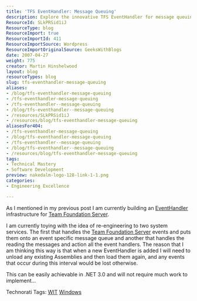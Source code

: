 ```yaml
---
title: 'TFS EventHandler: Message Queuing'
description: Explore the innovative TFS EventHandler for message queuing, enhancing your Team Foundation Server infrastructure with efficient event management solutions.
ResourceId: SLkPRSid1iJ
ResourceType: blog
ResourceImport: true
ResourceImportId: 411
ResourceImportSource: Wordpress
ResourceImportOriginalSource: GeeksWithBlogs
date: 2007-04-27
weight: 775
creator: Martin Hinshelwood
layout: blog
resourceTypes: blog
slug: tfs-eventhandler-message-queuing
aliases:
- /blog/tfs-eventhandler-message-queuing
- /tfs-eventhandler-message-queuing
- /tfs-eventhandler--message-queuing
- /blog/tfs-eventhandler--message-queuing
- /resources/SLkPRSid1iJ
- /resources/blog/tfs-eventhandler-message-queuing
aliasesFor404:
- /tfs-eventhandler-message-queuing
- /blog/tfs-eventhandler-message-queuing
- /tfs-eventhandler--message-queuing
- /blog/tfs-eventhandler--message-queuing
- /resources/blog/tfs-eventhandler-message-queuing
tags:
- Technical Mastery
- Software Development
preview: nakedalm-logo-128-link-1-1.png
categories:
- Engineering Excellence

---
```

As I mentioned in my previous post I am currently building an [EventHandler](http://blog.hinshelwood.com/archive/2007/04/27/Team-Server-Event-Handlers-made-easy.aspx) infrastructure for [Team Foundation Server](http://msdn2.microsoft.com/en-us/teamsystem/aa718934.aspx "Team Foundation Server").

I am currently toying with the idea of re-engineering to two system services. The first that handles the [Team Foundation Server](http://msdn2.microsoft.com/en-us/teamsystem/aa718934.aspx "Team Foundation Server") events and puts them onto an event specific message queue and another that handles the reading the messages and action all the event handlers. The reason that I am thinking this way is that when a new EventHandler is added I will need to unload any existing Assemblies and then load them again, and any events that occur during this interval would be lost otherwise.

This can be easily achievable in .NET 3.0 and will not require much work to implement...

Technorati Tags: [WIT](http://technorati.com/tags/WIT) [Windows](http://technorati.com/tags/Windows)
